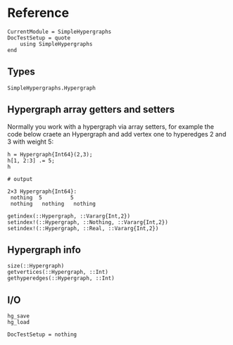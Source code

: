 Reference
=========

```@meta
CurrentModule = SimpleHypergraphs
DocTestSetup = quote
    using SimpleHypergraphs
end
```

Types
-----

```@docs
SimpleHypergraphs.Hypergraph
```

Hypergraph array getters and setters
------------------------------------

Normally you work with a hypergraph via array setters, for example the code below craete an Hypergraph and add vertex one to hyperedges 2 and 3 with weight 5:
```jldoctest
h = Hypergraph{Int64}(2,3);
h[1, 2:3] .= 5;  
h

# output

2×3 Hypergraph{Int64}:
 nothing  5         5
 nothing   nothing   nothing
```

```@docs
getindex(::Hypergraph, ::Vararg{Int,2})
setindex!(::Hypergraph, ::Nothing, ::Vararg{Int,2})
setindex!(::Hypergraph, ::Real, ::Vararg{Int,2})
```

Hypergraph info
---------------
```@docs
size(::Hypergraph)
getvertices(::Hypergraph, ::Int)
gethyperedges(::Hypergraph, ::Int)
```

I/O
---
```@docs
hg_save
hg_load
```

```@meta
DocTestSetup = nothing
```

